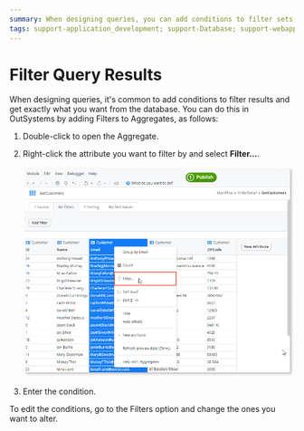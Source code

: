 ```yaml
---
summary: When designing queries, you can add conditions to filter sets of records returned by aggregates to choose the database content you want to display.
tags: support-application_development; support-Database; support-webapps
---
```


# Filter Query Results

When designing queries, it's common to add conditions to filter results and get exactly what you want from the database. You can do this in OutSystems by adding Filters to Aggregates, as follows:

1. Double-click to open the Aggregate.
1. Right-click the attribute you want to filter by and select **Filter...**.

    ![Filter Query Results](images/filter-query.png)

1. Enter the condition. 

To edit the conditions, go to the Filters option and change the ones you want to alter.

